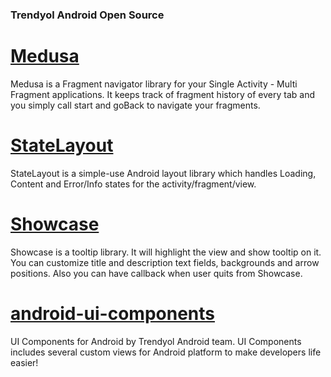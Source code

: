 ### Trendyol Android Open Source

# [Medusa](https://github.com/Trendyol/medusa)
Medusa is a Fragment navigator library for your Single Activity - Multi Fragment applications. It keeps track of fragment history of every tab and you simply call start and goBack to navigate your fragments.

# [StateLayout](https://github.com/Trendyol/StateLayout)
StateLayout is a simple-use Android layout library which handles Loading, Content and Error/Info states for the activity/fragment/view.

# [Showcase](https://github.com/Trendyol/showcase)
Showcase is a tooltip library. It will highlight the view and show tooltip on it. You can customize title and description text fields, backgrounds and arrow positions. Also you can have callback when user quits from Showcase.

# [android-ui-components](https://github.com/Trendyol/android-ui-components)
UI Components for Android by Trendyol Android team. UI Components includes several custom views for Android platform to make developers life easier!
